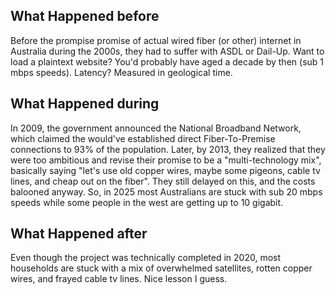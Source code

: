 ## What Happened before

Before the prompise promise of actual wired fiber (or other) internet in Australia during the 2000s, they had to suffer with ASDL or Dail-Up. Want to load a plaintext website? You'd probably have aged a decade by then (sub 1 mbps speeds). Latency? Measured in geological time.

## What Happened during

In 2009, the government announced the National Broadband Network, which claimed the would've established direct Fiber-To-Premise connections to 93% of the population. Later, by 2013, they realized that they were too ambitious and revise their promise to be a "multi-technology mix", basically saying "let's use old copper wires, maybe some pigeons, cable tv lines, and cheap out on the fiber". They still delayed on this, and the costs balooned anyway. So, in 2025 most Australians are stuck with sub 20 mbps speeds while some people in the west are getting up to 10 gigabit.

## What Happened after

Even though the project was technically completed in 2020, most households are stuck with a mix of overwhelmed satellites, rotten copper wires, and frayed cable tv lines. Nice lesson I guess.
